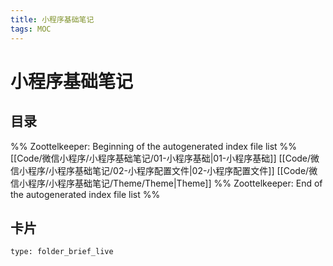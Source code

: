 ```yaml
---
title: 小程序基础笔记
tags: MOC
---
```

# 小程序基础笔记

## 目录



%% Zoottelkeeper: Beginning of the autogenerated index file list  %%
 [[Code/微信小程序/小程序基础笔记/01-小程序基础|01-小程序基础]]
 [[Code/微信小程序/小程序基础笔记/02-小程序配置文件|02-小程序配置文件]]
 [[Code/微信小程序/小程序基础笔记/Theme/Theme|Theme]]
%% Zoottelkeeper: End of the autogenerated index file list  %%












## 卡片

```ccard
type: folder_brief_live
```



















